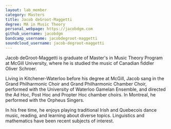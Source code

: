 ```yaml
---
layout: lab_member
category: Masters
title: Jacob deGroot-Maggetti
degree: MA in Music Theory
personal_webpage: https://jacobdgm.com
github_username: jacobdgm
bandcamp_username: jacobdegroot-maggetti
soundcloud_username: jacob-degroot-maggetti
---
```


Jacob deGroot-Maggetti is graduate of Master's in Music Theory Program at McGill University, where he is studied the music of Canadian fiddler Oliver Schroer.

Living in Kitchener-Waterloo before his degree at McGill, Jacob sang in the Grand Philharmonic Choir and Grand Philharmonic Chamber Choir, performed with the University of Waterloo Gamelan Ensemble, and directed the Ad Hoc, Post Hoc and Propter Hoc chamber choirs. In Montreal, he performed with the Orpheus Singers.

In his free time, he enjoys playing traditional Irish and Quebecois dance music, reading, and learning about diverse topics. Linguistics and mathematics have been recent subjects of interest.
